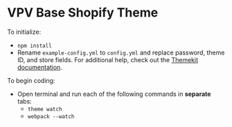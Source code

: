 VPV Base Shopify Theme
============

To initialize:
  - `npm install`
  - Rename `example-config.yml` to `config.yml` and replace password, theme ID, and store fields. For additional help, check out the [Themekit documentation](http://shopify.github.io/themekit/). 

To begin coding:
 - Open terminal and run each of the following commands in **separate** tabs:
   - `theme watch`
   - `webpack --watch`
